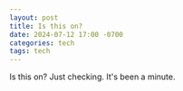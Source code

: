```yaml
---
layout: post
title: Is this on?
date: 2024-07-12 17:00 -0700
categories: tech
tags: tech
---
```


Is this on? Just checking. It's been a minute.